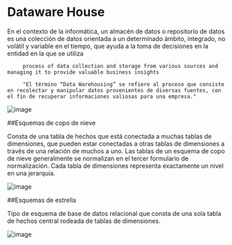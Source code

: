  # Dataware House

   En el contexto de la informática, un almacén de datos o repositorio de datos es una colección de datos orientada a un determinado ámbito, integrado, no volátil y variable en el tiempo, que ayuda a la toma de decisiones en la entidad en la que se utiliza

         process of data collection and storage from various sources and managing it to provide valuable business insights

         "El término “Data Warehousing” se refiere al proceso que consiste en recolectar y manipular datos provenientes de diversas fuentes, con el fin de recuperar informaciones valiosas para una empresa."


  ![image](https://cdn.corporatefinanceinstitute.com/assets/data-warehousing1-1024x505.png)

##Esquemas de copo de nieve

Consta de una tabla de hechos que está conectada a muchas tablas de dimensiones, que pueden estar conectadas a otras tablas de dimensiones a través de una relación de muchos a uno.
Las tablas de un esquema de copo de nieve generalmente se normalizan en el tercer formulario de normalización. Cada tabla de dimensiones representa exactamente un nivel en una jerarquía.

![image](https://github.com/leoandyaz/data-base/assets/133395965/dbbf4d86-bb8c-4821-8da2-cd5e15178e7d)

##Esquemas de estrella

Tipo de esquema de base de datos relacional que consta de una sola tabla de hechos central rodeada de tablas de dimensiones.

![image](https://github.com/leoandyaz/data-base/assets/133395965/17724dc6-2134-43dc-a520-df4e09cc1271)
